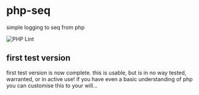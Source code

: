 # php-seq
simple logging to seq from php

![PHP Lint](https://github.com/assureddt/php-seq/actions/workflows/phplint.yml/badge.svg)


## first test version
first test version is now complete. this is usable, but is in no way tested, warranted, or in active use!
if you have even a basic understanding of php you can customise this to your will...
